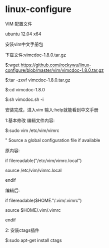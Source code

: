linux-configure
===============
VIM 配置文件

ubuntu 12.04 x64

安装vim中文手册包

下载文件:vimcdoc-1.8.0.tar.gz

$:wget https://github.com/rockywu/linux-configure/blob/master/vim/vimcdoc-1.8.0.tar.gz

$:tar -zxvf vimcdoc-1.8.0.tar.gz

$:cd vimcdoc-1.8.0

$:sh vimcdoc.sh -i

安装完成，进入vim 输入:help就能看到中文手册

1:基本修改
编辑文件内容:

$:sudo vim /etc/vim/vimrc 

" Source a global configuration file if available

原内容:

if filereadable("/etc/vim/vimrc.local")

  source /etc/vim/vimrc.local

endif

编辑后:

if filereadable($HOME."/.vim/.vimrc")

  source $HOME/.vim/.vimrc

endif

2: 安装ctags插件

$:sudo apt-get install ctags



